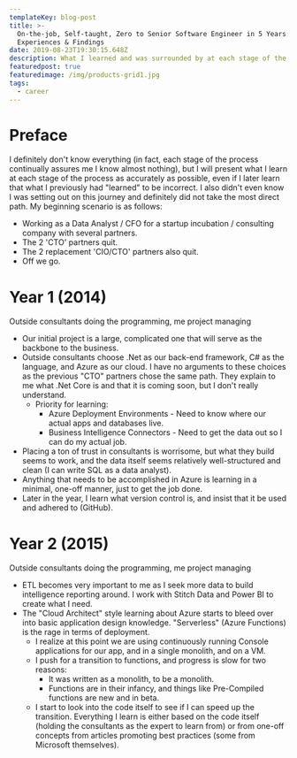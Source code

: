 ```yaml
---
templateKey: blog-post
title: >-
  On-the-job, Self-taught, Zero to Senior Software Engineer in 5 Years:
  Experiences & Findings
date: 2019-08-23T19:30:15.648Z
description: What I learned and was surrounded by at each stage of the process
featuredpost: true
featuredimage: /img/products-grid1.jpg
tags:
  - career
---
```

# Preface

I definitely don't know everything (in fact, each stage of the process continually assures me I know almost nothing), but I will present what I learn at each stage of the process as accurately as possible, even if I later learn that what I previously had "learned" to be incorrect.  I also didn't even know I was setting out on this journey and definitely did not take the most direct path.  My beginning scenario is as follows:

* Working as a Data Analyst / CFO for a startup incubation / consulting company with several partners.
* The 2 'CTO' partners quit.
* The 2 replacement 'CIO/CTO' partners also quit.
* Off we go.

# Year 1 (2014)

Outside consultants doing the programming, me project managing

* Our initial project is a large, complicated one that will serve as the backbone to the business.
* Outside consultants choose .Net as our back-end framework, C# as the language, and Azure as our cloud. I have no arguments to these choices as the previous "CTO" partners chose the same path.  They explain to me what .Net Core is and that it is coming soon, but I don't really understand.
  * Priority for learning: 
    * Azure Deployment Environments -  Need to know where our actual apps and databases live.
    * Business Intelligence Connectors - Need to get the data out so I can do my actual job.
* Placing a ton of trust in consultants is worrisome, but what they build seems to work, and the data itself seems relatively well-structured and clean (I can write SQL as a data analyst).
* Anything that needs to be accomplished in Azure is learning in a minimal, one-off manner, just to get the job done.
* Later in the year, I learn what version control is, and insist that it be used and adhered to (GitHub).

# Year 2 (2015)

Outside consultants doing the programming, me project managing

* ETL becomes very important to me as I seek more data to build intelligence reporting around.  I work with Stitch Data and Power BI to create what I need.
* The "Cloud Architect" style learning about Azure starts to bleed over into basic application design knowledge.  "Serverless" (Azure Functions) is the rage in terms of deployment.
  * I realize at this point we are using continuously running Console applications for our app, and in a single monolith, and on a VM.
  * I push for a transition to functions, and progress is slow for two reasons:
    * It was written as a monolith, to be a monolith.
    * Functions are in their infancy, and things like Pre-Compiled functions are new and in beta.
  * I start to look into the code itself to see if I can speed up the transition.  Everything I learn is either based on the code itself (holding the consultants as the expert to learn from) or from one-off concepts from articles promoting best practices (some from Microsoft themselves).
